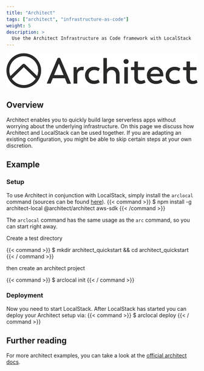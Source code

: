```yaml
---
title: "Architect"
tags: ["architect", "infrastructure-as-code"]
weight: 5
description: >
  Use the Architect Infrastructure as Code framework with LocalStack
---
```


<img src="architect_logo.png" width="600px" alt="architect logo">

## Overview

Architect enables you to quickly build large serverless apps without worrying about the underlying infrastructure.
On this page we discuss how Architect and LocalStack can be used together.
If you are adapting an existing configuration, you might be able to skip certain steps at your own discretion.

## Example

### Setup
To use Architect in conjunction with LocalStack, simply install the `arclocal` command (sources can be found [here](https://github.com/localstack/architect-local)).
{{< command >}}
$ npm install -g architect-local @architect/architect aws-sdk
{{< /command >}}

The `arclocal` command has the same usage as the `arc` command, so you can start right away.

Create a test directory

{{< command >}}
$ mkdir architect_quickstart && cd architect_quickstart
{{< / command >}}

then create an architect project

{{< command >}}
$ arclocal init
{{< / command >}}

### Deployment

Now you need to start LocalStack. After LocalStack has started you can deploy your Architect setup via:
{{< command >}}
$ arclocal deploy
{{< / command >}}

## Further reading

For more architect examples, you can take a look at the [official architect docs](https://arc.codes).
